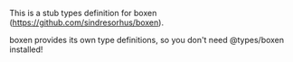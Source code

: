 This is a stub types definition for boxen (https://github.com/sindresorhus/boxen).

boxen provides its own type definitions, so you don't need @types/boxen installed!